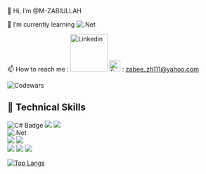 
👋 Hi, I’m @M-ZABIULLAH

🌱 I’m currently learning ![.Net](https://img.shields.io/badge/.NET-5C2D91?style=for-the-badge&logo=.net&logoColor=white)

📫 How to reach me : [<img src="https://github.com/user-attachments/assets/eeea2968-485c-4532-bc1c-90c0d3a01690" alt="Linkedin" width="85">](https://www.linkedin.com/in/M-ZABIULLAH/)   <img src="https://github.com/user-attachments/assets/829b6a27-a984-4909-acb9-a92784793b0b" alt="Email" width="25"> : zabee_zh111@yahoo.com

 
  ![Codewars](https://www.codewars.com/users/M-ZABIULLAH/badges/large)



  ## 💼 Technical Skills

![C# Badge](https://img.shields.io/badge/Code-C%23-informational?style=flat&logo=csharp&color=239120)
![](https://img.shields.io/badge/Code-HTML5-informational?style=flat&logo=HTML5&color=E34F26)
![](https://img.shields.io/badge/Code-SQLite-informational?style=flat&logo=SQLite&color=003B57)
</br>
![.Net](https://img.shields.io/badge/.NET-5C2D91?style=for-the-badge&logo=.net&logoColor=white)
</br>
![](https://img.shields.io/badge/Style-Bootstrap-informational?style=flat&logo=Bootstrap&color=7952B3)
![](https://img.shields.io/badge/Style-CSS3-informational?style=flat&logo=CSS3&color=1572B6)
</br>
![](https://img.shields.io/badge/Tools-Figma-informational?style=flat&logo=Figma&color=F24E1E)
![](https://img.shields.io/badge/Tools-Git-informational?style=flat&logo=Git&color=F05032)
![](https://img.shields.io/badge/Tools-GitHub-informational?style=flat&logo=GitHub&color=181717)



[![Top Langs](https://github-readme-stats.vercel.app/api/top-langs/?username=M-ZABIULLAH&layout=compact)](https://github.com/M-ZABIULLAH)


<!---
M-ZABIULLAH/M-ZABIULLAH is a ✨ special ✨ repository because its `README.md` (this file) appears on your GitHub profile.
You can click the Preview link to take a look at your changes.
